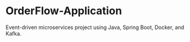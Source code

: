 # OrderFlow-Application
Event-driven microservices project using Java, Spring Boot, Docker, and Kafka.
